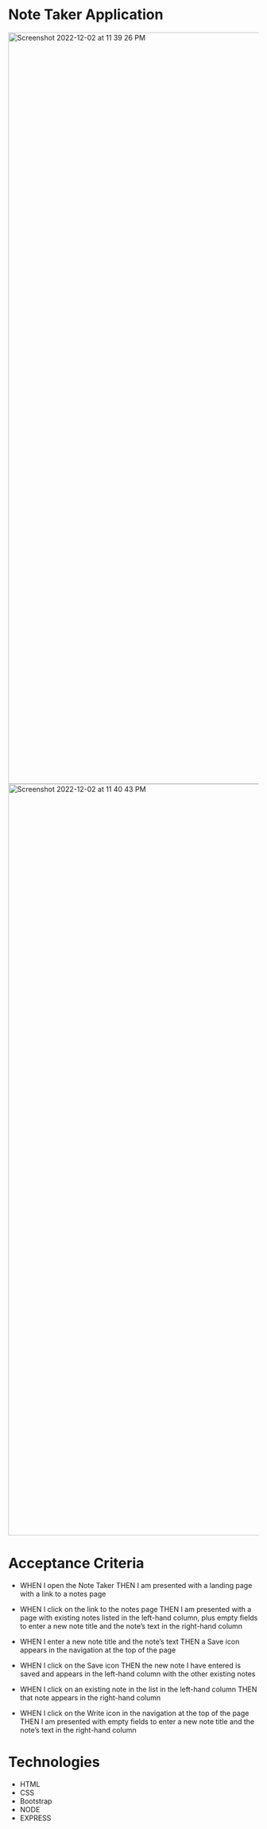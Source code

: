 # Note Taker Application 

<img width="1512" alt="Screenshot 2022-12-02 at 11 39 26 PM" src="https://user-images.githubusercontent.com/112591915/205430866-80b43f6c-6807-4984-b9c3-fbf6caf7e133.png">


<img width="1512" alt="Screenshot 2022-12-02 at 11 40 43 PM" src="https://user-images.githubusercontent.com/112591915/205430883-7a9c6024-a0d0-4b5e-9687-67540006efb3.png">


# Acceptance Criteria 

* WHEN I open the Note Taker THEN I am presented with a landing page with a link to a notes page

* WHEN I click on the link to the notes page THEN I am presented with a page with existing notes listed in the left-hand column, plus empty fields to enter a new note title and the note’s text in the right-hand column

* WHEN I enter a new note title and the note’s text THEN a Save icon appears in the navigation at the top of the page

* WHEN I click on the Save icon THEN the new note I have entered is saved and appears in the left-hand column with the other existing notes

* WHEN I click on an existing note in the list in the left-hand column THEN that note appears in the right-hand column

* WHEN I click on the Write icon in the navigation at the top of the page THEN I am presented with empty fields to enter a new note title and the note’s text in the right-hand column

# Technologies 

- HTML 
- CSS 
- Bootstrap 
- NODE 
- EXPRESS
